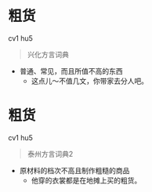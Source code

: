 # 粗货
cv1 hu5
> 兴化方言词典
- 普通、常见，而且所值不高的东西
  - 这点儿～不值几文，你带家去分人吧。


# 粗货
cv1 hu5
> 泰州方言词典2
- 原材料的档次不高且制作粗糙的商品
  - 他穿的衣裳都是在地摊上买的粗货。